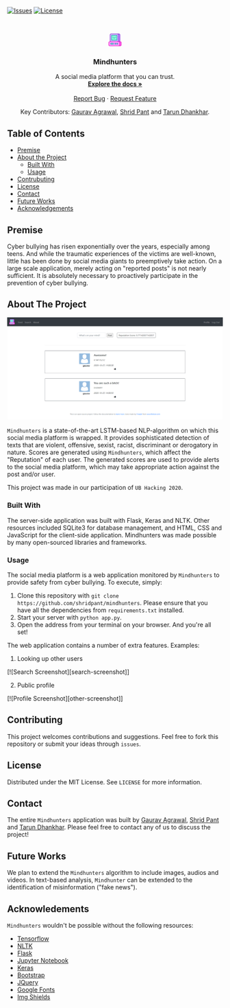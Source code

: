 [![Issues][issues]][issues-url]
[![License][license-shield]][license-url]

<br />
<p align="center">
  <a href="https://github.com/shridpant/mindhunters">
    <img src="static/computer.svg" alt="Logo" width="30">
  </a>
  
  <h3 align="center">Mindhunters</h3>

  <p align="center">
    A social media platform that you can trust.
    <br />
    <a href="https://github.com/shridpant/mindhunters/blob/main/README.md"><strong>Explore the docs »</strong></a>
    <br />
    <br />
    <a href="https://github.com/shridpant/mindhunters/issues">Report Bug</a>
    ·
    <a href="https://github.com/shridpant/mindhunters/issues">Request Feature</a>
  </p>
  <p align="center">
  Key Contributors: <a href="https://github.com/gaurav-2626">Gaurav Agrawal</a>, <a href="https://github.com/shridpant">Shrid Pant</a> and <a href="https://github.com/tdhankhar">Tarun Dhankhar</a>.
  </p>
</p>


<!-- TABLE OF CONTENTS -->
## Table of Contents

* [Premise](#premise)
* [About the Project](#about-the-project)
    * [Built With](#built-with)
    * [Usage](#usage)
* [Contrubuting](#contributing)
* [License](#license)
* [Contact](#contact)
* [Future Works](#future-works)
* [Acknowledgements](#acknowledgements)

## Premise

Cyber bullying has risen exponentially over the years, especially among teens. And while the traumatic experiences of the victims are well-known, little has been done by social media giants to preemptively take action. On a large scale application, merely acting on "reported posts" is not nearly sufficient. It is absolutely necessary to proactively participate in the prevention of cyber bullying.

<!-- ABOUT THE PROJECT -->
## About The Project

[![Product Name Screenshot][product-screenshot]](https://github.com/shridpant/mindhunters)

`Mindhunters` is a state-of-the-art LSTM-based NLP-algorithm on which this social media platform is wrapped. It provides sophisticated detection of texts that are violent, offensive, sexist, racist, discriminant or derogatory in nature. Scores are generated using `Mindhunters`, which affect the "Reputation" of each user. The generated scores are used to provide alerts to the social media platform, which may take appropriate action against the post and/or user. 

This project was made in our participation of `UB Hacking 2020`.

### Built With

The server-side application was built with Flask, Keras and NLTK. Other resources included SQLite3 for database management, and HTML, CSS and JavaScript for the client-side application. Mindhunters was made possible by many open-sourced libraries and frameworks.

### Usage

The social media platform is a web application monitored by `Mindhunters` to provide safety from cyber bullying. To execute, simply:

1. Clone this repository with `git clone https://github.com/shridpant/mindhunters`. Please ensure that you have all the dependencies from `requirements.txt` installed.
2. Start your server with `python app.py`.
3. Open the address from your terminal on your browser. And you're all set!

The web application contains a number of extra features. Examples:

1. Looking up other users

[![Search Screenshot][search-screenshot]]

2. Public profile

[![Profile Screenshot][other-screenshot]]

## Contributing

This project welcomes contributions and suggestions. Feel free to fork this repository or submit your ideas through `issues`.

<!-- LICENSE -->
## License

Distributed under the MIT License. See `LICENSE` for more information.

<!-- CONTACT -->
## Contact

The entire `Mindhunters` application was built by [Gaurav Agrawal](https://www.linkedin.com/in/gaurav-agrawal-070599192/), [Shrid Pant](https://www.linkedin.com/in/shridpant/) and [Tarun Dhankhar](https://www.linkedin.com/in/tarundhankhar/). Please feel free to contact any of us to discuss the project!

## Future Works

We plan to extend the `Mindhunters` algorithm to include images, audios and videos. In text-based analysis, `Mindhunter` can be extended to the identification of misinformation ("fake news").

<!-- ACKNOWLEDGEMENTS -->
## Acknowledements

`Mindhunters` wouldn't be possible without the following resources:

* [Tensorflow](https://www.tensorflow.org/)
* [NLTK](https://www.nltk.org/)
* [Flask](https://flask.palletsprojects.com/en/1.1.x/)
* [Jupyter Notebook](https://jupyter.org/)
* [Keras](https://keras.io/)
* [Bootstrap](https://getbootstrap.com)
* [JQuery](https://jquery.com)
* [Google Fonts](https://fonts.google.com/)
* [Img Shields](https://shields.io)

<!-- MARKDOWN LINKS & IMAGES -->
[issues]: https://img.shields.io/github/issues-raw/mindhunters/stockie
[issues-url]: https://github.com/shridpant/mindhunters/issues
[license-shield]: https://img.shields.io/apm/l/vim-mode
[license-url]: https://github.com/shridpant/mindhunters/blob/master/LICENSE
[product-screenshot]: static/screenshot.PNG

